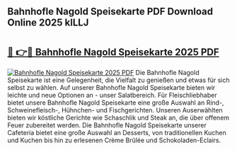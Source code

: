## Bahnhofle Nagold Speisekarte PDF Download Online 2025 klLLJ

# <h2><a href="http://gcb9nd.nevu.top/?p=Bahnhofle+Nagold+Speisekarte">🔗 👉🔴 Bahnhofle Nagold Speisekarte 2025 PDF</a></h2>

[![Bahnhofle Nagold Speisekarte 2025 PDF](https://i.imgur.com/dBaPXMq.png)](http://gcb9nd.nevu.top/?p=Bahnhofle+Nagold+Speisekarte)
Die Bahnhofle Nagold Speisekarte ist eine Gelegenheit, die Vielfalt zu genießen und etwas für sich selbst zu wählen. Auf unserer Bahnhofle Nagold Speisekarte bieten wir leichte und neue Optionen an - unser Salatbereich. Für Fleischliebhaber bietet unsere Bahnhofle Nagold Speisekarte eine große Auswahl an Rind-, Schweinefleisch-, Hühnchen- und Fischgerichten. Unseren Auserwählten bieten wir köstliche Gerichte wie Schaschlik und Steak an, die über offenem Feuer zubereitet werden. Die Bahnhofle Nagold Speisekarte unserer Cafeteria bietet eine große Auswahl an Desserts, von traditionellen Kuchen und Kuchen bis hin zu erlesenen Crème Brûlée und Schokoladen-Eclairs.
